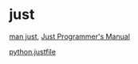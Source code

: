 # just

[man just](just-man.txt),
[Just Programmer's Manual](https://just.systems/man/en/)

[python.justfile](python.justfile)
